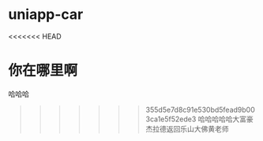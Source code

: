 # uniapp-car
<<<<<<< HEAD

你在哪里啊
=======
哈哈哈
>>>>>>> 355d5e7d8c91e530bd5fead9b003ca1e5f52ede3
哈哈哈哈哈大富豪杰拉德返回乐山大佛黄老师
